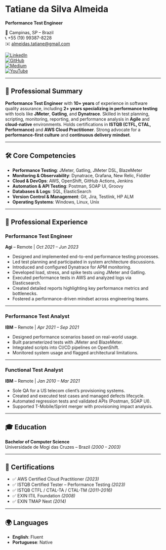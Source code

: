 # Tatiane da Silva Almeida
**Performance Test Engineer**

📍 Campinas, SP – Brazil  
📞 +55 (19) 99387-8228  
✉️ almeidas.tatiane@gmail.com  

[![LinkedIn](https://img.shields.io/badge/LinkedIn-%230077B5?style=flat-square&logo=linkedin&logoColor=white)](https://www.linkedin.com/in/tatianealmeida)  
[![GitHub](https://img.shields.io/badge/GitHub-%23181717?style=flat-square&logo=github&logoColor=white)](https://github.com/almeidas-tatiane)  
[![Medium](https://img.shields.io/badge/Medium-12100E?style=flat-square&logo=medium&logoColor=white)](https://medium.com/@almeidas.tatiane)  
[![YouTube](https://img.shields.io/badge/YouTube-%23FF0000?style=flat-square&logo=youtube&logoColor=white)](https://youtube.com/watch?v=BhCYA7fUE4Y)


---

## 🧩 Professional Summary

**Performance Test Engineer** with **10+ years** of experience in software quality assurance, including **2+ years specializing in performance testing** with tools like **JMeter**, **Gatling**, and **Dynatrace**. Skilled in test planning, scripting, monitoring, reporting, and performance analysis in **Agile** and **cloud-native** environments. Holds certifications in **ISTQB (CTFL, CTAL, Performance)** and **AWS Cloud Practitioner**. Strong advocate for a **performance-first culture** and **continuous delivery mindset**.

---

## 🛠️ Core Competencies

- **Performance Testing**: JMeter, Gatling, JMeter DSL, BlazeMeter  
- **Monitoring & Observability**: Dynatrace, Grafana, New Relic, Fiddler  
- **Cloud & DevOps**: AWS, OpenShift, GitHub Actions, Jenkins  
- **Automation & API Testing**: Postman, SOAP UI, Groovy  
- **Databases & Logs**: SQL, ElasticSearch  
- **Version Control & Management**: Git, Jira, Testlink, HP ALM  
- **Operating Systems**: Windows, Linux, Unix  

---

## 💼 Professional Experience

### **Performance Test Engineer**  
**Agi** – Remote | *Oct 2021 – Jun 2023*  
- Designed and implemented end-to-end performance testing processes.  
- Led test planning and participated in system architecture discussions.  
- Introduced and configured Dynatrace for APM monitoring.  
- Developed load, stress, and spike tests using JMeter and Gatling.  
- Executed performance tests in AWS and analyzed logs via Elasticsearch.  
- Created detailed reports highlighting key performance metrics and bottlenecks.  
- Fostered a performance-driven mindset across engineering teams.  

---

### **Performance Test Analyst**  
**IBM** – Remote | *Apr 2021 – Sep 2021*  
- Designed performance scenarios based on real-world usage.  
- Built parameterized tests with JMeter and BlazeMeter.  
- Integrated scripts into CI/CD pipelines on OpenShift.  
- Monitored system usage and flagged architectural limitations.  

---

### **Functional Test Analyst**  
**IBM** – Remote | *Jan 2010 – Mar 2021*  
- Sole QA for a US telecom client’s provisioning systems.  
- Created and executed test cases and managed defects lifecycle.  
- Automated regression tests and validated APIs (Postman, SOAP UI).  
- Supported T-Mobile/Sprint merger with provisioning impact analysis.  

---

## 🎓 Education

**Bachelor of Computer Science**  
Universidade de Mogi das Cruzes – Brazil *(2000 – 2003)*

---

## 🧾 Certifications

- ✅ AWS Certified Cloud Practitioner *(2023)*  
- ✅ ISTQB Certified Tester – Performance Testing *(2023)*  
- ✅ ISTQB CTFL / CTAL-TA / CTAL-TM *(2011–2016)*  
- ✅ EXIN ITIL Foundation *(2008)*  
- ✅ EXIN TMAP Next *(2014)*  

---

## 🌍 Languages

- **English**: Fluent  
- **Portuguese**: Native


